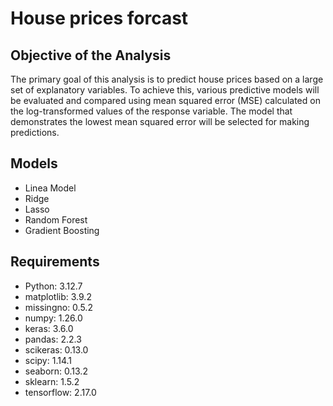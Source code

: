 # House prices forcast
## Objective of the Analysis
The primary goal of this analysis is to predict house prices based on a large set of explanatory variables. To achieve this, various predictive models will be evaluated and compared using mean squared error (MSE) calculated on the log-transformed values of the response variable. The model that demonstrates the lowest mean squared error will be selected for making predictions.

## Models
- Linea Model
- Ridge
- Lasso
- Random Forest
- Gradient Boosting

## Requirements 
- Python: 3.12.7
- matplotlib: 3.9.2
- missingno: 0.5.2
- numpy: 1.26.0
- keras: 3.6.0
- pandas: 2.2.3
- scikeras: 0.13.0
- scipy: 1.14.1
- seaborn: 0.13.2
- sklearn: 1.5.2
- tensorflow: 2.17.0